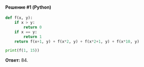 #### Решение #1 (Python)
```python
def f(x, y):
	if x > y:
		return 0
	if x == y:
		return 1
	return f(x+1, y) + f(x*2, y) + f(x*2+1, y) + f(x*10, y)

print(f(1, 15))
```
**Ответ:** 84.
